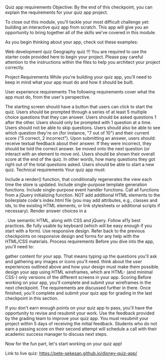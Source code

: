 Quiz app requirements
Objective: By the end of this checkpoint, you can explain the requirements for your quiz app project.

To close out this module, you'll tackle your most difficult challenge yet: building an interactive quiz app from scratch. This app will give you an opportunity to bring together all of the skills we've covered in this module.

As you begin thinking about your app, check out these examples:

Web development quiz
Geography quiz
!!! You are required to use the starter code provided here to begin your project. Please pay careful attention to the instructions within the files to help you architect your project correctly.

Project Requirements
While you're building your quiz app, you'll need to keep in mind what your app must do and how it should be built.

User experience requirements
The following requirements cover what the app must do, from the user's perspective.

The starting screen should have a button that users can click to start the quiz.
Users should be prompted through a series of at least 5 multiple choice questions that they can answer.
Users should be asked questions 1 after the other.
Users should only be prompted with 1 question at a time.
Users should not be able to skip questions.
Users should also be able to see which question they're on (for instance, "7 out of 10") and their current score ("5 correct, 2 incorrect").
Upon submitting an answer, users should:
receive textual feedback about their answer. If they were incorrect, they should be told the correct answer.
be moved onto the next question (or interact with an element to move on).
Users should be shown their overall score at the end of the quiz. In other words, how many questions they got right out of the total questions asked.
Users should be able to start a new quiz.
Technical requirements
Your quiz app must:

Include a render() function, that conditionally regenerates the view each time the store is updated.
Include single-purpose template generation functions.
Include single-purpose event handler functions.
Call all functions from a jQuery initializing function.
NOT add additional HTML elements to the boilerplate code's index.html file (you may add attributes, e.g., classes and ids, to the existing HTML elements, or link stylesheets or additional scripts if necessary).
Render answer choices in a <form>.
Use semantic HTML, along with CSS and jQuery.
Follow a11y best practices.
Be fully usable by keyboard (which will be easy enough if you start with a form).
Use responsive design.
Refer back to the previous checkpoints on responsive design and forms for any help with the HTML/CSS materials.
Process requirements
Before you dive into the app, you'll need to:

gather content for your app. That means typing up the questions you'll ask and gathering any images or icons you'll need.
think about the user experiences outlined above and how your design must make them possible.
design your app using HTML wireframes, which are HTML- (and minimal CSS-) only versions of the different screens in your app.
Scoring
Before working on your app, you'll complete and submit your wireframes in the next checkpoint. The requirements are discussed further in there. Once finished, you'll complete and submit your quiz app for grading in the last checkpoint in this section.

If you don't earn enough points on your quiz app to pass, you'll have the opportunity to revise and resubmit your work. Use the feedback provided by the grading team to improve your quiz app. You must resubmit your project within 5 days of receiving the initial feedback. Students who do not earn a passing score on their second attempt will schedule a call with their academic success manager to discuss next steps.

Now for the fun part, let's start working on your quiz app!

Link to live quiz:
https://pete-sekesan.github.io/disney-quiz-app/